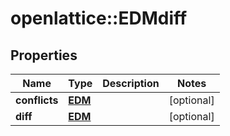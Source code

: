 # openlattice::EDMdiff

## Properties
Name | Type | Description | Notes
------------ | ------------- | ------------- | -------------
**conflicts** | [**EDM**](EDM.md) |  | [optional] 
**diff** | [**EDM**](EDM.md) |  | [optional] 


